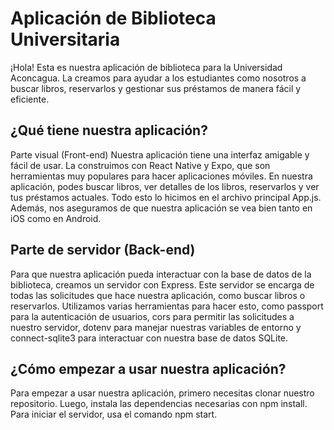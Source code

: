 # Aplicación de Biblioteca Universitaria

¡Hola! Esta es nuestra aplicación de biblioteca para la Universidad Aconcagua. La creamos para ayudar a los estudiantes como nosotros a buscar libros, reservarlos y gestionar sus préstamos de manera fácil y eficiente.

## ¿Qué tiene nuestra aplicación?

Parte visual (Front-end)
Nuestra aplicación tiene una interfaz amigable y fácil de usar. La construimos con React Native y Expo, que son herramientas muy populares para hacer aplicaciones móviles. En nuestra aplicación, podes buscar libros, ver detalles de los libros, reservarlos y ver tus préstamos actuales. Todo esto lo hicimos en el archivo principal App.js. Además, nos aseguramos de que nuestra aplicación se vea bien tanto en iOS como en Android.

## Parte de servidor (Back-end)

Para que nuestra aplicación pueda interactuar con la base de datos de la biblioteca, creamos un servidor con Express. Este servidor se encarga de todas las solicitudes que hace nuestra aplicación, como buscar libros o reservarlos. Utilizamos varias herramientas para hacer esto, como passport para la autenticación de usuarios, cors para permitir las solicitudes a nuestro servidor, dotenv para manejar nuestras variables de entorno y connect-sqlite3 para interactuar con nuestra base de datos SQLite.

## ¿Cómo empezar a usar nuestra aplicación?

Para empezar a usar nuestra aplicación, primero necesitas clonar nuestro repositorio. Luego, instala las dependencias necesarias con npm install. Para iniciar el servidor, usa el comando npm start.
